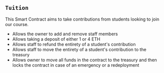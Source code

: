 ## `Tuition`

This Smart Contract aims to take contributions from students looking to join our course.

- Allows the owner to add and remove staff members
- Allows taking a deposit of either 1 or 4 ETH
- Allows staff to refund the entirety of a student's contribution
- Allows staff to move the entirety of a student's contribution to the treasury
- Allows owner to move all funds in the contract to the treasury and then locks the contract in case of an emergency or a redeployment

